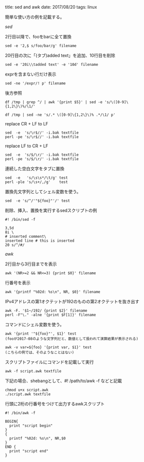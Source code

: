 title: sed and awk
date: 2017/08/20
tags: linux

簡単な使い方の例を記載する。

*sed*

2行目以降で、fooをbarに全て置換

	sed -e '2,$ s/foo/bar/g' filename

20行目の次に「(タブ)added text」を追加、10行目を削除

	sed -e '20i\\tadded text' -e '10d' filename

exprを含まない行だけ表示

	sed -ne '/expr/! p' filename

後方参照

	df /tmp | grep ^/ | awk '{print $5}' | sed -e 's/\([0-9]\{1,2\}\)%/\1/'
	
	df /tmp | sed -ne 's/.* \([0-9]\{1,2\}\)% .*/\1/ p'

replace CR + LF to LF

	sed  -e  's/\r$//' -i.bak textfile
	perl -pe 's/\r$//' -i.bak textfile

replace LF to CR + LF

	sed  -e  's/$/\r/' -i.bak textfile
	perl -pe 's/$/\r/' -i.bak textfile

連続した空白文字をタブに置換

	sed  -e   's/\s\s*/\t/g' test
	perl -ple 's/\s+/,/g'    test

置換先文字列としてシェル変数を使う。

	sed  -e 's/^/'"${foo}"'/' test

削除、挿入、置換を実行するsedスクリプトの例

	#! /bin/sed -f
	
	3,5d
	8i \
	# inserted comment\
	inserted line # this is inserted
	20 s/^/#/

*awk*

2行目から3行目までを表示

	awk '(NR>=2 && NR<=3) {print $0}' filename

行番号を表示

	awk '{printf "%02d: %s\n", NR, $0}' filename

IPv4アドレスの第1オクテットが192のものの第2オクテットを抜き出す

	awk -F. '$1~/192/ {print $2}' filename
	perl -F"\." -alne '{print $F[1]}' filename


コマンドにシェル変数を使う。

	awk '{print '"${foo}"', $1}' test
	(fooが2017-08のような文字列だと、数値として扱われて演算結果が表示される)
    
	awk -v var=${foo} '{print var, $1}' test
	(こちらの例では、そのようなことはない)

スクリプトファイルにコマンドを記載して実行

	awk -f script.awk textfile

下記の場合、shebangとして、#! /path/to/awk -f などと記載

	chmod u+x script.awk
	./script.awk textfile

行頭に2桁の行番号をつけて出力するawkスクリプト

	#! /bin/awk -f
	
	BEGIN{
	  print "script begin"
	}
	{
	  printf "%02d: %s\n", NR,$0
	}
	END {
	  print "script end"
	}

